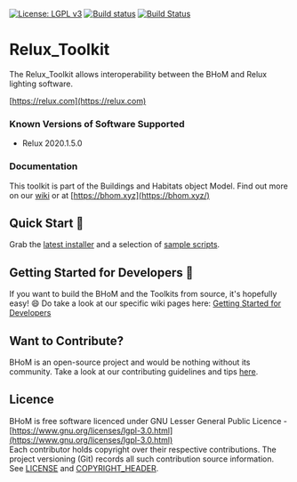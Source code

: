 [![License: LGPL v3](https://img.shields.io/badge/License-LGPL%20v3-blue.svg)](https://www.gnu.org/licenses/lgpl-3.0) [![Build status](https://ci.appveyor.com/api/projects/status/lbxbm0bbdq1a9uay/branch/master?svg=true)](https://ci.appveyor.com/project/BHoMBot/relux-toolkit/branch/master) [![Build Status](https://dev.azure.com/BHoMBot/BHoM/_apis/build/status/Relux_Toolkit/Relux_Toolkit.CheckCore?branchName=master)](https://dev.azure.com/BHoMBot/BHoM/_build/latest?definitionId=225&branchName=master)

# Relux_Toolkit 

The Relux_Toolkit allows interoperability between the BHoM and Relux lighting software.

[https://relux.com](https://relux.com)

### Known Versions of Software Supported
- Relux 2020.1.5.0

### Documentation

This toolkit is part of the Buildings and Habitats object Model. Find out more on our [wiki](https://github.com/BHoM/documentation/wiki) or at [https://bhom.xyz](https://bhom.xyz/)

## Quick Start 🚀 

Grab the [latest installer](https://bhom.xyz/) and a selection of [sample scripts](https://github.com/BHoM/samples).


## Getting Started for Developers 🤖 

If you want to build the BHoM and the Toolkits from source, it's hopefully easy! 😄 
Do take a look at our specific wiki pages here: [Getting Started for Developers](https://github.com/BHoM/documentation/wiki/Getting-started-for-developers)


## Want to Contribute? ##

BHoM is an open-source project and would be nothing without its community. Take a look at our contributing guidelines and tips [here](https://github.com/BHoM/BHoM/blob/master/CONTRIBUTING.md).


## Licence ##

BHoM is free software licenced under GNU Lesser General Public Licence - [https://www.gnu.org/licenses/lgpl-3.0.html](https://www.gnu.org/licenses/lgpl-3.0.html)  
Each contributor holds copyright over their respective contributions.
The project versioning (Git) records all such contribution source information.
See [LICENSE](https://github.com/BHoM/BHoM/blob/master/LICENSE) and [COPYRIGHT_HEADER](https://github.com/BHoM/BHoM/blob/master/COPYRIGHT_HEADER.txt).
